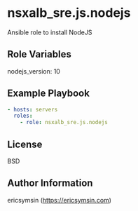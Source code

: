 # nsxalb_sre.js.nodejs

Ansible role to install NodeJS

## Role Variables

nodejs_version: 10

## Example Playbook

```yaml
- hosts: servers
  roles:
    - role: nsxalb_sre.js.nodejs
```

## License

BSD

## Author Information

ericsymsin (<https://ericsymsin.com>)
